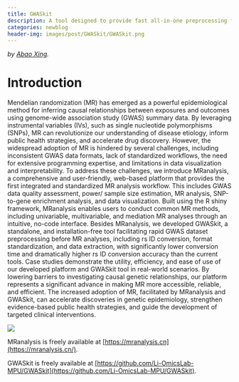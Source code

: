 ```yaml
---
title: GWASkit
description: A tool designed to provide fast all-in-one preprocessing for GWAS summary data files.
categories: newblog
header-img: images/post/GWASkit/GWASkit.png
---
```

*by [Abao Xing]({{site.baseurl}}/people/abao_xing).*

# Introduction

Mendelian randomization (MR) has emerged as a powerful epidemiological method for inferring causal relationships between exposures and outcomes using genome-wide association study (GWAS) summary data. By leveraging instrumental variables (IVs), such as single nucleotide polymorphisms (SNPs), MR can revolutionize our understanding of disease etiology, inform public health strategies, and accelerate drug discovery. However, the widespread adoption of MR is hindered by several challenges, including inconsistent GWAS data formats, lack of standardized workflows, the need for extensive programming expertise, and limitations in data visualization and interpretability. To address these challenges, we introduce MRanalysis, a comprehensive and user-friendly, web-based platform that provides the first integrated and standardized MR analysis workflow. This includes GWAS data quality assessment, power/ sample size estimation, MR analysis, SNP-to-gene enrichment analysis, and data visualization. Built using the R shiny framework, MRanalysis enables users to conduct common MR methods, including univariable, multivariable, and mediation MR analyses through an intuitive, no-code interface. Besides MRanalysis, we developed GWASkit, a standalone, and installation-free tool facilitating rapid GWAS dataset preprocessing before MR analyses, including rs ID conversion, format standardization, and data extraction, with significantly lower conversion time and dramatically higher rs ID conversion accuracy than the current tools. Case studies demonstrate the utility, efficiency, and ease of use of our developed platform and GWASkit tool in real-world scenarios. By lowering barriers to investigating causal genetic relationships, our platform represents a significant advance in making MR more accessible, reliable, and efficient. The increased adoption of MR, facilitated by MRanalysis and GWASkit, can accelerate discoveries in genetic epidemiology, strengthen evidence-based public health strategies, and guide the development of targeted clinical interventions.

<img src='../../../images/post/GWASkit/overview.png'>

MRanalysis is freely available at [https://mranalysis.cn](https://mranalysis.cn/).

GWASkit is freely available at [https://github.com/Li-OmicsLab-MPU/GWASkit](https://github.com/Li-OmicsLab-MPU/GWASkit).













